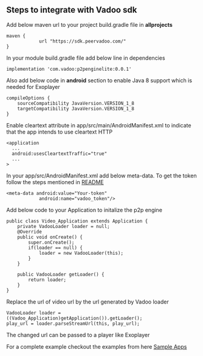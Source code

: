 ## Steps to integrate with Vadoo sdk

Add below maven url to your project build.gradle file in **allprojects**

```
maven {
            url "https://sdk.peervadoo.com/"
}
```

In your module build.gradle file add below line in dependencies

```
implementation 'com.vadoo:p2penginelite:0.0.1'
```

Also add below code in **android** section to enable Java 8 support which is needed for Exoplayer

```
compileOptions {
    sourceCompatibility JavaVersion.VERSION_1_8
    targetCompatibility JavaVersion.VERSION_1_8
}
```

Enable cleartext attribute in app/src/main/AndroidManifest.xml to indicate that the app intends to use cleartext HTTP

```
<application
  ...
  android:usesCleartextTraffic="true"
  ...
>
```

In your app/src/AndroidManifest.xml add below meta-data. To get the token follow the steps mentioned in [README](README.md)

```
<meta-data android:value="Your-token"
            android:name="vadoo_token"/>
```            

Add below code to your Application to initalize the p2p engine

```
public class Video_Application extends Application {
    private VadooLoader loader = null;
    @Override
    public void onCreate() {
        super.onCreate();
        if(loader == null) {
            loader = new VadooLoader(this);
        }
    }

    public VadooLoader getLoader() {
        return loader;
    }
}
```

Replace the url of video url by the url generated by Vadoo loader

```
VadooLoader loader = ((Vadoo_Application)getApplication()).getLoader();
play_url = loader.parseStreamUrl(this, play_url);
```

The changed url can be passed to a player like Exoplayer

For a complete example checkout the examples from here [Sample Apps](sample_apps)

